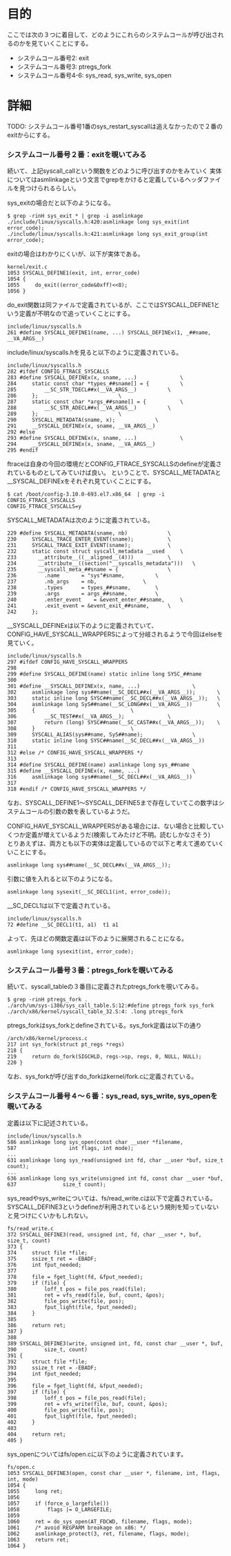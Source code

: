 # 目的
ここでは次の３つに着目して、どのようにこれらのシステムコールが呼び出されるのかを見ていくことにする。
- システムコール番号2: exit
- システムコール番号3: ptregs_fork
- システムコール番号4-6: sys_read, sys_write, sys_open

# 詳細

TODO: システムコール番号1番のsys_restart_syscallは追えなかったので２番のexitからにする。

### システムコール番号２番：exitを覗いてみる
続いて、上記syscall_callという関数をどのように呼び出すのかをみていく
実体についてはasmlinkageという文言でgrepをかけると定義しているヘッダファイルを見つけられるらしい。

sys_exitの場合だと以下のようになる。
```
$ grep -rinH sys_exit * | grep -i asmlinkage
./include/linux/syscalls.h:420:asmlinkage long sys_exit(int error_code);
./include/linux/syscalls.h:421:asmlinkage long sys_exit_group(int error_code);
```

exitの場合はわかりにくいが、以下が実体である。
```
kernel/exit.c
1053 SYSCALL_DEFINE1(exit, int, error_code)
1054 {
1055     do_exit((error_code&0xff)<<8);
1056 }
```

do_exit関数は同ファイルで定義されているが、ここではSYSCALL_DEFINE1という定義が不明なので追っていくことにする。
```
include/linux/syscalls.h
261 #define SYSCALL_DEFINE1(name, ...) SYSCALL_DEFINEx(1, _##name, __VA_ARGS__)
```

include/linux/syscalls.hを見ると以下のように定義されている。
```
include/linux/syscalls.h
282 #ifdef CONFIG_FTRACE_SYSCALLS
283 #define SYSCALL_DEFINEx(x, sname, ...)              \
284     static const char *types_##sname[] = {          \
285         __SC_STR_TDECL##x(__VA_ARGS__)          \
286     };                          \
287     static const char *args_##sname[] = {           \
288         __SC_STR_ADECL##x(__VA_ARGS__)          \
289     };                          \
290     SYSCALL_METADATA(sname, x);             \
291     __SYSCALL_DEFINEx(x, sname, __VA_ARGS__)
292 #else
293 #define SYSCALL_DEFINEx(x, sname, ...)              \
294     __SYSCALL_DEFINEx(x, sname, __VA_ARGS__)
295 #endif
```

ftraceは自身の今回の環境だとCONFIG_FTRACE_SYSCALLSのdefineが定義されているものとしてみていけば良い。
ということで、SYSCALL_METADATAと__SYSCAL_DEFINExをそれぞれ見ていくことにする。
```
$ cat /boot/config-3.10.0-693.el7.x86_64  | grep -i CONFIG_FTRACE_SYSCALLS
CONFIG_FTRACE_SYSCALLS=y
```

SYSCALL_METADATAは次のように定義されている。
```
229 #define SYSCALL_METADATA(sname, nb)             \
230     SYSCALL_TRACE_ENTER_EVENT(sname);           \
231     SYSCALL_TRACE_EXIT_EVENT(sname);            \
232     static const struct syscall_metadata __used     \
233       __attribute__((__aligned__(4)))           \
234       __attribute__((section("__syscalls_metadata")))   \
235       __syscall_meta_##sname = {                \
236         .name       = "sys"#sname,          \
237         .nb_args    = nb,               \
238         .types      = types_##sname,        \
239         .args       = args_##sname,         \
240         .enter_event    = &event_enter_##sname,     \
241         .exit_event = &event_exit_##sname,      \
242     };
```

__SYSCALL_DEFINExは以下のように定義されていて、CONFIG_HAVE_SYSCALL_WRAPPERSによって分岐されるようで今回はelseを見ていく。
```
include/linux/syscalls.h
297 #ifdef CONFIG_HAVE_SYSCALL_WRAPPERS
298 
299 #define SYSCALL_DEFINE(name) static inline long SYSC_##name
300 
301 #define __SYSCALL_DEFINEx(x, name, ...)                 \
302     asmlinkage long sys##name(__SC_DECL##x(__VA_ARGS__));       \
303     static inline long SYSC##name(__SC_DECL##x(__VA_ARGS__));   \
304     asmlinkage long SyS##name(__SC_LONG##x(__VA_ARGS__))        \
305     {                               \
306         __SC_TEST##x(__VA_ARGS__);              \
307         return (long) SYSC##name(__SC_CAST##x(__VA_ARGS__));    \
308     }                               \
309     SYSCALL_ALIAS(sys##name, SyS##name);                \
310     static inline long SYSC##name(__SC_DECL##x(__VA_ARGS__))
311 
312 #else /* CONFIG_HAVE_SYSCALL_WRAPPERS */
313 
314 #define SYSCALL_DEFINE(name) asmlinkage long sys_##name
315 #define __SYSCALL_DEFINEx(x, name, ...)                 \
316     asmlinkage long sys##name(__SC_DECL##x(__VA_ARGS__))
317 
318 #endif /* CONFIG_HAVE_SYSCALL_WRAPPERS */
```

なお、SYSCALL_DEFINE1〜SYSCALL_DEFINE5まで存在していてこの数字はシステムコールの引数の数を表しているようだ。　

CONFIG_HAVE_SYSCALL_WRAPPERSがある場合には、ない場合と比較していくつか定義が増えているようだ(検索してみたけど不明。読むしかなさそう)  
とりあえずは、両方とも以下の実体は定義しているので以下と考えて進めていくいことにする。
```
asmlinkage long sys##name(__SC_DECL##x(__VA_ARGS__));
```

引数に値を入れると以下のようになる。
```
asmlinkage long sysexit(__SC_DECL1(int, error_code));
```

__SC_DECL1は以下で定義されている。
```
include/linux/syscalls.h
72 #define __SC_DECL1(t1, a1)  t1 a1
```

よって、先ほどの関数定義は以下のように展開されることになる。
```
asmlinkage long sysexit(int, error_code);
```

### システムコール番号３番：ptregs_forkを覗いてみる
続いて、syscall_tableの３番目に定義されたptregs_forkを覗いてみる。
```
$ grep -rinH ptregs_fork .
./arch/um/sys-i386/sys_call_table.S:12:#define ptregs_fork sys_fork
./arch/x86/kernel/syscall_table_32.S:4:	.long ptregs_fork
```

ptregs_forkはsys_forkとdefineされている。sys_fork定義は以下の通り
```
/arch/x86/kernel/process.c
217 int sys_fork(struct pt_regs *regs)
218 {
219     return do_fork(SIGCHLD, regs->sp, regs, 0, NULL, NULL);
220 }
```

なお、sys_forkが呼び出すdo_forkはkernel/fork.cに定義されている。


### システムコール番号４〜６番：sys_read, sys_write, sys_openを覗いてみる

定義は以下に記述されている。
```
include/linux/syscalls.h
586 asmlinkage long sys_open(const char __user *filename,
587                 int flags, int mode);
...
631 asmlinkage long sys_read(unsigned int fd, char __user *buf, size_t count);
...
636 asmlinkage long sys_write(unsigned int fd, const char __user *buf,
637               size_t count);
```

sys_readやsys_writeについては、fs/read_write.cは以下で定義されている。  
SYSCALL_DEFINE3というdefineが利用されているという規則を知っていないと見つけにくいかもしれない。
```
fs/read_write.c
372 SYSCALL_DEFINE3(read, unsigned int, fd, char __user *, buf, size_t, count)
373 {
374     struct file *file;
375     ssize_t ret = -EBADF;
376     int fput_needed;
377 
378     file = fget_light(fd, &fput_needed);
379     if (file) {
380         loff_t pos = file_pos_read(file);
381         ret = vfs_read(file, buf, count, &pos);
382         file_pos_write(file, pos);
383         fput_light(file, fput_needed);
384     }
385 
386     return ret;
387 }
388 
389 SYSCALL_DEFINE3(write, unsigned int, fd, const char __user *, buf,
390         size_t, count)
391 {
392     struct file *file;
393     ssize_t ret = -EBADF;
394     int fput_needed;
395 
396     file = fget_light(fd, &fput_needed);
397     if (file) {
398         loff_t pos = file_pos_read(file);
399         ret = vfs_write(file, buf, count, &pos);
400         file_pos_write(file, pos);
401         fput_light(file, fput_needed);
402     }
403 
404     return ret;
405 }
```

sys_openについてはfs/open.cに以下のように定義されています。
```
fs/open.c
1053 SYSCALL_DEFINE3(open, const char __user *, filename, int, flags, int, mode)
1054 {
1055     long ret;
1056 
1057     if (force_o_largefile())
1058         flags |= O_LARGEFILE;
1059 
1060     ret = do_sys_open(AT_FDCWD, filename, flags, mode);
1061     /* avoid REGPARM breakage on x86: */
1062     asmlinkage_protect(3, ret, filename, flags, mode);
1063     return ret;
1064 }
```
